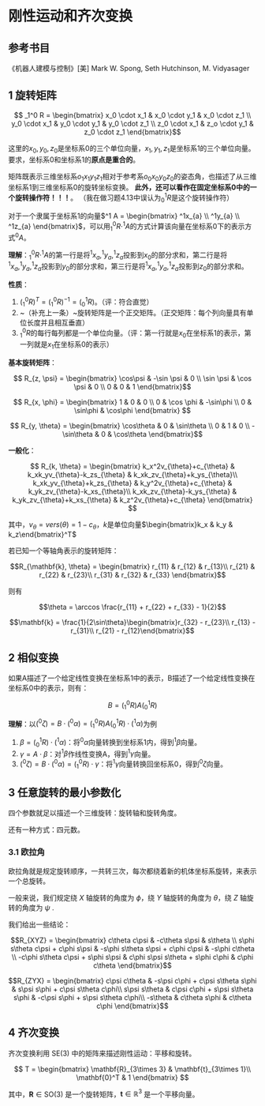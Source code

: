 # 刚性运动和齐次变换

## 参考书目

《机器人建模与控制》[美] Mark W. Spong, Seth Hutchinson, M. Vidyasager

## 1 旋转矩阵

$$ _1^0 R = \begin{bmatrix}
  x_0 \cdot x_1 & x_0 \cdot y_1 & x_0 \cdot z_1 \\
  y_0 \cdot x_1 & y_0 \cdot y_1 & y_0 \cdot z_1 \\
  z_0 \cdot x_1 & z_o \cdot y_1 & z_0 \cdot z_1
\end{bmatrix}$$

这里的$x_0, y_0, z_0$是坐标系0的三个单位向量，$x_1, y_1, z_1$是坐标系1的三个单位向量。要求，坐标系0和坐标系1的**原点是重合的**。

矩阵既表示三维坐标系$o_1x_1y_1z_1$相对于参考系$o_0x_0y_0z_0$的姿态角，也描述了从三维坐标系1到三维坐标系0的旋转坐标变换。
**此外，还可以看作在固定坐标系0中的一个旋转操作符！！！**。
（我在做习题4.13中误认为$_0^1R$是这个旋转操作符）

对于一个隶属于坐标系1的向量$^1 A = \begin{bmatrix} ^1x_{a} \\ ^1y_{a} \\ ^1z_{a} \end{bmatrix}$，可以用$_1^0 R \cdot ^1A$的方式计算该向量在坐标系0下的表示方式$^0A$。

**理解**：$_1^0 R \cdot ^1A$的第一行是将$^1x_{a}, ^1y_{a}, ^1z_{a}$投影到$x_0$的部分求和，第二行是将$^1x_{a}, ^1y_{a}, ^1z_{a}$投影到$y_0$的部分求和，第三行是将$^1x_{a}, ^1y_{a}, ^1z_{a}$投影到$z_0$的部分求和。

**性质**：

1. $(_1^0 R)^T = (_1^0 R)^{-1} = (_0^1 R)$。（评：符合直觉）
2. ~（补充上一条）~旋转矩阵是一个正交矩阵。（正交矩阵：每个列向量具有单位长度并且相互垂直）
3. $_1^0 R$的每行每列都是一个单位向量。（评：第一行就是$x_0$在坐标系1的表示，第一列就是$x_1$在坐标系0的表示）

**基本旋转矩阵**：

$$ R_{z, \psi} = \begin{bmatrix}
  \cos\psi & -\sin \psi & 0 \\
  \sin \psi & \cos \psi & 0 \\
  0 & 0 & 1
\end{bmatrix}$$

$$ R_{x, \phi} = \begin{bmatrix}
  1 & 0 & 0 \\
  0 & \cos \phi & -\sin\phi \\
  0 & \sin\phi & \cos\phi
\end{bmatrix} $$

$$ R_{y, \theta} = \begin{bmatrix}
  \cos\theta & 0 & \sin\theta \\
  0 & 1 & 0 \\
  -\sin\theta & 0 & \cos\theta
\end{bmatrix}$$

**一般化**：

$$ R_{k, \theta} = \begin{bmatrix}
k_x^2v_{\theta}+c_{\theta} & k_xk_yv_{\theta}-k_zs_{\theta} & k_xk_zv_{\theta}+k_ys_{\theta}\\ k_xk_yv_{\theta}+k_zs_{\theta} & k_y^2v_{\theta}+c_{\theta} & k_yk_zv_{\theta}-k_xs_{\theta}\\ k_xk_zv_{\theta}-k_ys_{\theta} & k_yk_zv_{\theta}+k_xs_{\theta} & k_z^2v_{\theta}+c_{\theta}
\end{bmatrix} $$

其中，$v_{\theta} = vers(\theta) = 1 - c_{\theta}$，$k$是单位向量$\begin{bmatrix}k_x & k_y & k_z\end{bmatrix}^T$

若已知一个等轴角表示的旋转矩阵：

$$R_{\mathbf{k}, \theta} = \begin{bmatrix}
r_{11} & r_{12} & r_{13}\\
r_{21} & r_{22} & r_{23}\\
r_{31} & r_{32} & r_{33}
\end{bmatrix}$$

则有

$$\theta = \arccos \frac{r_{11} + r_{22} + r_{33} - 1}{2}$$

$$\mathbf{k} = \frac{1}{2\sin\theta}\begin{bmatrix}r_{32} - r_{23}\\ r_{13} - r_{31}\\ r_{21} - r_{12}\end{bmatrix}$$

## 2 相似变换

如果A描述了一个给定线性变换在坐标系1中的表示，B描述了一个给定线性变换在坐标系0中的表示，则有：

$$ B = (_1^0R) A (_0^1R) $$

**理解**：以$(^0\zeta) = B \cdot (^0\alpha) = (_1^0R) A (_0^1R)\cdot (^1\alpha)$为例

1. $\beta = (_0^1R)\cdot (^1\alpha)$：将$^0\alpha$向量转换到坐标系1内，得到$^1\beta$向量。
2. $\gamma = A \cdot \beta$：对$^1\beta$作线性变换A，得到$^1\gamma$向量。
3. $(^0\zeta) = B \cdot (^0\alpha) = (_1^0R)\cdot \gamma$：将$^1\gamma$向量转换回坐标系0，得到$^0\zeta$向量。

## 3 任意旋转的最小参数化

四个参数就足以描述一个三维旋转：旋转轴和旋转角度。

还有一种方式：四元数。

### 3.1 欧拉角

欧拉角就是规定旋转顺序，一共转三次，每次都绕着新的机体坐标系旋转，来表示一个总旋转。

一般来说，我们规定绕 $X$ 轴旋转的角度为 $\phi$，绕 $Y$ 轴旋转的角度为 $\theta$，绕 $Z$ 轴旋转的角度为 $\psi$ .

我们给出一些结论：

$$R_{XYZ} = \begin{bmatrix}
c\theta c\psi & -c\theta s\psi & s\theta \\
s\phi s\theta c\psi + c\phi s\psi & -s\phi s\theta s\psi + c\phi c\psi & -s\phi c\theta \\
-c\phi s\theta c\psi + s\phi s\psi & c\phi s\psi s\theta + s\phi c\phi & c\phi c\theta
\end{bmatrix}$$

$$R_{ZYX} = \begin{bmatrix}
c\psi c\theta & -s\psi c\phi + c\psi s\theta s\phi & s\psi s\phi + c\psi s\theta c\phi\\
s\psi s\theta & c\psi c\phi + s\psi s\theta s\phi & -c\psi s\phi + s\psi s\theta c\phi\\
-s\theta & c\theta s\phi & c\theta c\phi
\end{bmatrix}$$

## 4 齐次变换

齐次变换利用 SE(3) 中的矩阵来描述刚性运动：平移和旋转。

$$
T = \begin{bmatrix} \mathbf{R}_{3\times 3} & \mathbf{t}_{3\times 1}\\ \mathbf{0}^T & 1 \end{bmatrix}
$$

其中，$\mathbf{R} \in \mathrm{SO}(3)$ 是一个旋转矩阵，$\mathbf{t} \in \mathbb{R}^3$ 是一个平移向量。
